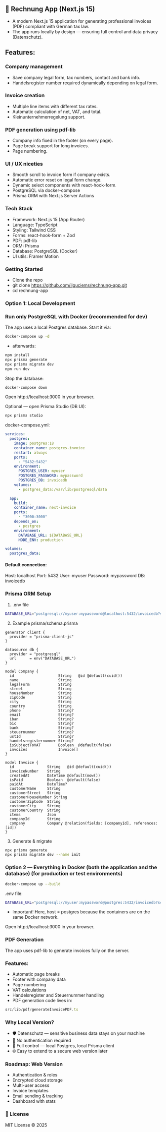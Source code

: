 ## 🧾 Rechnung App (Next.js 15)

* A modern Next.js 15 application for generating professional invoices (PDF) compliant with German tax law.
* The app runs locally by design — ensuring full control and data privacy (Datenschutz).

## Features:

### Company management

* Save company legal form, tax numbers, contact and bank info.
* Handelsregister number required dynamically depending on legal form.

### Invoice creation

* Multiple line items with different tax rates.
* Automatic calculation of net, VAT, and total.
* Kleinunternehmerregelung support.

### PDF generation using pdf-lib

* Company info fixed in the footer (on every page).
* Page break support for long invoices.
* Page numbering.

### UI / UX niceties

* Smooth scroll to invoice form if company exists.
* Automatic error reset on legal form change.
* Dynamic select components with react-hook-form.
* PostgreSQL via docker-compose
* Prisma ORM with Next.js Server Actions

### Tech Stack

* Framework: Next.js 15 (App Router)
* Language: TypeScript
* Styling: Tailwind CSS
* Forms: react-hook-form + Zod
* PDF: pdf-lib
* ORM: Prisma
* Database: PostgreSQL (Docker)
* UI utils: Framer Motion

### Getting Started
* Clone the repo
* git clone https://github.com/ilguciems/rechnung-app.git
* cd rechnung-app

### Option 1: Local Development
### Run only PostgreSQL with Docker (recommended for dev)
 
The app uses a local Postgres database.
Start it via:
```bash
docker-compose up -d
```
* afterwards:
```bash
npm install
npx prisma generate
npx prisma migrate dev
npm run dev
```
Stop the database:
```bash
docker-compose down
```
Open http://localhost:3000
 in your browser.

Optional — open Prisma Studio (DB UI):
```bash
npx prisma studio
```
docker-compose.yml:
```yaml
services:
  postgres:
    image: postgres:18
    container_name: postgres-invoice
    restart: always
    ports:
      - "5432:5432"
    environment:
      POSTGRES_USER: myuser
      POSTGRES_PASSWORD: mypassword
      POSTGRES_DB: invoicedb
    volumes:
      - postgres_data:/var/lib/postgresql/data

  app:
    build: .
    container_name: next-invoice
    ports:
      - "3000:3000"
    depends_on:
      - postgres
    environment:
      DATABASE_URL: ${DATABASE_URL}
      NODE_ENV: production

volumes:
  postgres_data:
```

#### Default connection:

Host: localhost
Port: 5432
User: myuser
Password: mypassword
DB: invoicedb

### Prisma ORM Setup
1. .env file

```bash
DATABASE_URL="postgresql://myuser:mypassword@localhost:5432/invoicedb?schema=public"
```
2. Example prisma/schema.prisma
```prisma
generator client {
  provider = "prisma-client-js"
}

datasource db {
  provider = "postgresql"
  url      = env("DATABASE_URL")
}

model Company {
  id                    String   @id @default(cuid())
  name                  String
  legalForm             String
  street                String
  houseNumber           String
  zipCode               String
  city                  String
  country               String
  phone                 String?
  email                 String?
  iban                  String?
  bic                   String?
  bank                  String?
  steuernummer          String?
  ustId                 String?
  handelsregisternummer String?
  isSubjectToVAT        Boolean  @default(false)
  invoices              Invoice[]
}

model Invoice {
  id               String   @id @default(cuid())
  invoiceNumber    String
  createdAt        DateTime @default(now())
  isPaid           Boolean  @default(false)
  paidAt           DateTime?
  customerName     String
  customerStreet   String
  customerHouseNumber String
  customerZipCode  String
  customerCity     String
  customerCountry  String
  items            Json
  companyId        String
  company          Company @relation(fields: [companyId], references: [id])
}
```
3. Generate & migrate
```bash
npx prisma generate
npx prisma migrate dev --name init
```
### Option 2 — Everything in Docker (both the application and the database)  (for production or test environments)

```bash
docker-compose up --build
```
.env file:
```bash
DATABASE_URL="postgresql://myuser:mypassword@postgres:5432/invoicedb?schema=public"
```
* Important! Here, host = postgres because the containers are on the same Docker network.

Open http://localhost:3000
 in your browser.

### PDF Generation

The app uses pdf-lib
 to generate invoices fully on the server.

### Features:

* Automatic page breaks
* Footer with company data
* Page numbering
* VAT calculations
* Handelsregister and Steuernummer handling
* PDF generation code lives in:
```ts
src/lib/pdf/generateInvoicePDF.ts
```
### Why Local Version?

* 🛡 Datenschutz — sensitive business data stays on your machine
* 🔐 No authentication required
* 🧰 Full control — local Postgres, local Prisma client
* 🌐 Easy to extend to a secure web version later

### Roadmap: Web Version

* Authentication & roles
* Encrypted cloud storage
* Multi-user access
* Invoice templates
* Email sending & tracking
* Dashboard with stats

### 📝 License

MIT License © 2025




